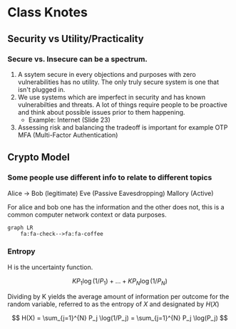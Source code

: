 # Class Knotes

## Security vs Utility/Practicality

### Secure vs. Insecure can be a spectrum. 

1. A ssytem secure in every objections and purposes with zero vulnerabilities has no utility. The only truly secure system is one that isn't plugged in. 
2. We use systems which are imperfect in security and has known vulnerabilties and threats. A lot of things require people to be proactive and think about possible issues prior to them happening.
   - Example: Internet (Slide 23)
3. Assessing risk and balancing the tradeoff is important for example OTP MFA (Multi-Factor Authentication)

## Crypto Model 

### Some people use different info to relate to different topics

Alice -> Bob (legitimate)
Eve (Passive Eavesdropping)
Mallory (Active)

For alice and bob one has the information and the other does not, this is a common computer network context or data purposes. 

```mermaid
graph LR
    fa:fa-check-->fa:fa-coffee
```

### Entropy

H is the uncertainty function.

$$ KP_1 \log(1/P_1)+ \ldots + KP_N \log(1/P_N) $$

Dividing by K yields the average amount of information per outcome for the random variable, referred to as the entropy of *X* and designated by $H(X)$

$$ H(X) = \sum_{j=1}^{N} P_j \log(1/P_j) = \sum_{j=1}^{N} P_j \log(P_j) $$